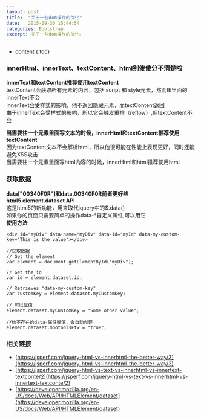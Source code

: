 ```yaml
---
layout: post
title:  "关于一些dom操作的优化"
date:   2015-09-30 15:44:54
categories: Bootstrap
excerpt: 关于一些dom操作的优化。
---
```


* content
{:toc}


### innerHtml、innerText、textContent、html别傻傻分不清楚啦  

**innerText和textContent推荐使用textContent**  
textContent会获取所有元素的内容，包括 script 和 style元素，然而IE里面的innerText不会  
innerText会受样式的影响，他不返回隐藏元素，而textContent返回  
由于innerText会受样式的影响，所以它会触发重排（reflow）,但textContent不会  


**当需要往一个元素里面写文本的时候，innerHtml和textContent推荐使用textContent**  
因为textContent文本不会解析html，所以他很可能在性能上表现更好，同时还能避免XSS攻击  
当需要往一个元素里面写html内容的时候，innerHtml和html推荐使用html  


### 获取数据  
**data["00340F0R"]和data.00340F0R前者更好些**  
**html5 element.dataset API**  
这是html5的新功能，用来取代jquery中的$.data()  
如果你的页面只需要简单的操作data-*自定义属性,可以用它  
**使用方法**  

    <div id="myDiv" data-name="myDiv" data-id="myId" data-my-custom-key="This is the value"></div>  

    //获取数据
    // Get the element
    var element = document.getElementById("myDiv");

    // Get the id
    var id = element.dataset.id;
    
    // Retrieves "data-my-custom-key"
    var customKey = element.dataset.myCustomKey;
    
    // 可以赋值
    element.dataset.myCustomKey = "Some other value";
    
    //给不存在的data-属性赋值，会自动创建
    element.dataset.mootoolsFtw = "true";   

### 相关链接  
* [https://jsperf.com/jquery-html-vs-innerhtml-the-better-way/3](https://jsperf.com/jquery-html-vs-innerhtml-the-better-way/3)
* [https://jsperf.com/jquery-html-vs-text-vs-innerhtml-vs-innertext-textconte/2](https://jsperf.com/jquery-html-vs-text-vs-innerhtml-vs-innertext-textconte/2)
* [https://developer.mozilla.org/en-US/docs/Web/API/HTMLElement/dataset](https://developer.mozilla.org/en-US/docs/Web/API/HTMLElement/dataset)
